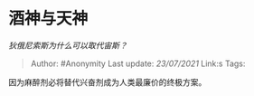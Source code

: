 # 酒神与天神
*狄俄尼索斯为什么可以取代宙斯？*

> Author: #Anonymity
> Last update: *23/07/2021* 
> Link:s
> Tags:    



因为麻醉剂必将替代兴奋剂成为人类最廉价的终极方案。



